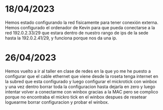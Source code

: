 # 18/04/2023
Hemos estado configurando la red fisicamente para tener conexión externa. Hemos configurado el ordenador de Kevin para que pueda conectarse a la red 192.0.2.33/29 que estara dentro de nuestro rango de ips de la sede hasta la 192.0.2.41/29, y funciona porque nos da una ip.

# 26/04/2023
Hemos vuelto a ir al taller en clase de redes en la que yo me he puesto a configurar que el cable ethernet que viene desde la roseta tenga internet en la subred que esta configurado y luego configurar el mickrotick con winbox y una vez dentro borrar toda la configuracion hasta dejarla en zero y luego intentar volver a conectarme con winbox gracias a la MAC pero se complico porque no encontraba el mickro tick en el winbox despues de resetear loguearme borrar configuracion y probar el winbox.
